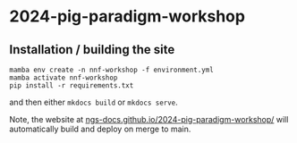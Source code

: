 # 2024-pig-paradigm-workshop

## Installation / building the site

```
mamba env create -n nnf-workshop -f environment.yml
mamba activate nnf-workshop
pip install -r requirements.txt
```

and then either `mkdocs build` or `mkdocs serve`.

Note, the website at
[ngs-docs.github.io/2024-pig-paradigm-workshop/](https://ngs-docs.github.io/2024-pig-paradigm-workshop/)
will automatically build and deploy on merge to main.

